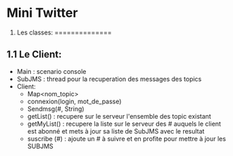 # Mini Twitter

1. Les classes:
==============

1.1 Le Client:
--------------
* Main : scenario console
* SubJMS : thread pour la recuperation des messages des topics
* Client: 
    - Map<SubJMS><nom_topic>
    - connexion(login, mot_de_passe)
    - Sendmsg(#, String)
    - getList() : recupere sur le serveur l'ensemble des topic existant
    - getMyList() : recupere la liste sur le serveur des # auquels le client est abonné et mets à jour sa liste de SubJMS avec le resultat
    - suscribe (#) : ajoute un # à suivre et en profite pour mettre à jour les SUBJMS


